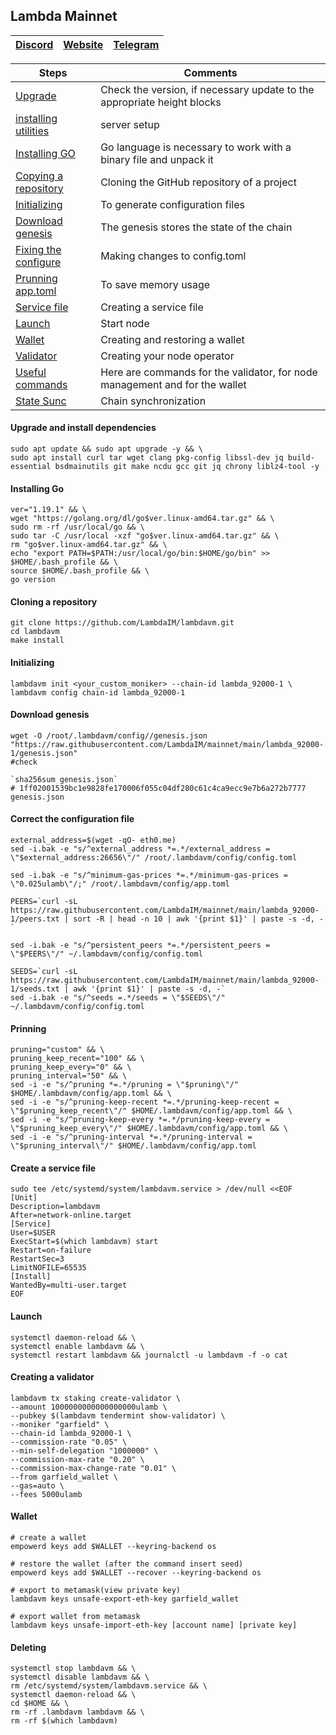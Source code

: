 ## Lambda Mainnet

[Discord](https://discord.gg/lambdanetwork) | [Website](https://www.lambda.im/) | [Telegram](https://t.me/HelloLambda)
--- | --- | ---

Steps | Comments
--- | --- |
[Upgrade](https://github.com/DanilJPG/nodes_testnets/blob/main/Lambda%20Network/Lambda%20Mainnet.md#:~:text=Upgrade%20and%20install%20dependencies) | Check the version, if necessary update to the appropriate height blocks
[installing utilities](https://github.com/DanilJPG/nodes_testnets/blob/main/Lambda%20Network/Lambda%20Mainnet.md#:~:text=Upgrade%20and%20install%20dependencies) | server setup
[Installing GO](https://github.com/DanilJPG/nodes_testnets/blob/main/Lambda%20Network/Lambda%20Mainnet.md#:~:text=liblz4%2Dtool%20%2Dy-,Installing%20Go,-ver%3D%221.19.1%22%0Acd) | Go language is necessary to work with a binary file and unpack it
[Copying a repository](https://github.com/DanilJPG/nodes_testnets/blob/main/Lambda%20Network/Lambda%20Mainnet.md#:~:text=Cloning%20a%20repository) | Cloning the GitHub repository of a project
[Initializing](https://github.com/DanilJPG/nodes_testnets/blob/main/Lambda%20Network/Lambda%20Mainnet.md#:~:text=lambdavm%0Amake%20install-,Initializing,-lambdavm%20init%20%3Cyour_custom_moniker) | To generate configuration files
[Download genesis](https://github.com/DanilJPG/nodes_testnets/blob/main/Lambda%20Network/Lambda%20Mainnet.md#:~:text=id%20lambda_92000%2D1-,Download%20genesis,-wget%20%2DO%20/root) | The genesis stores the state of the chain
[Fixing the configure](https://github.com/DanilJPG/nodes_testnets/blob/main/Lambda%20Network/Lambda%20Mainnet.md#:~:text=Correct%20the%20configuration%20file) | Making changes to config.toml
[Prunning app.toml](https://github.com/DanilJPG/nodes_testnets/blob/main/Lambda%20Network/Lambda%20Mainnet.md#:~:text=config/config.toml-,Prinning,-pruning%3D%22custom%22%20%26%26%20%5C%0Apruning_keep_recent) | To save memory usage
[Service file](https://github.com/DanilJPG/nodes_testnets/blob/main/Lambda%20Network/Lambda%20Mainnet.md#:~:text=Create%20a%20service%20file) | Creating a service file
[Launch](https://github.com/DanilJPG/nodes_testnets/blob/main/Lambda%20Network/Lambda%20Mainnet.md#:~:text=user.target%0AEOF-,Launch,-systemctl%20daemon%2Dreload) | Start node 
[Wallet](https://github.com/DanilJPG/nodes_testnets/blob/main/Lambda%20Network/Lambda%20Mainnet.md#:~:text=auto%20%5C%0A%2D%2Dfees%205000ulamb-,Wallet,-%23%20create%20a%20wallet) | Creating and restoring a wallet
[Validator](https://github.com/DanilJPG/nodes_testnets/blob/main/Lambda%20Network/Lambda%20Mainnet.md#:~:text=Creating%20a%20validator) | Creating your node operator
[Useful commands](https://github.com/DanilJPG/nodes_testnets/blob/main/Lambda%20Network/Useful%20commands.md) | Here are commands for the validator, for node management and for the wallet
[State Sunc]() | Chain synchronization
#### Upgrade and install dependencies
```
sudo apt update && sudo apt upgrade -y && \
sudo apt install curl tar wget clang pkg-config libssl-dev jq build-essential bsdmainutils git make ncdu gcc git jq chrony liblz4-tool -y
```
#### Installing Go
```
ver="1.19.1" && \
wget "https://golang.org/dl/go$ver.linux-amd64.tar.gz" && \
sudo rm -rf /usr/local/go && \
sudo tar -C /usr/local -xzf "go$ver.linux-amd64.tar.gz" && \
rm "go$ver.linux-amd64.tar.gz" && \
echo "export PATH=$PATH:/usr/local/go/bin:$HOME/go/bin" >> $HOME/.bash_profile && \
source $HOME/.bash_profile && \
go version
```

#### Cloning a repository 
```
git clone https://github.com/LambdaIM/lambdavm.git
cd lambdavm
make install
```

#### Initializing 
```
lambdavm init <your_custom_moniker> --chain-id lambda_92000-1 \
lambdavm config chain-id lambda_92000-1
```

#### Download genesis
```
wget -O /root/.lambdavm/config//genesis.json "https://raw.githubusercontent.com/LambdaIM/mainnet/main/lambda_92000-1/genesis.json"
#check

`sha256sum genesis.json`
# 1ff02001539bc1e9828fe170006f055c04df280c61c4ca9ecc9e7b6a272b7777  genesis.json
```

#### Correct the configuration file
```
external_address=$(wget -qO- eth0.me)
sed -i.bak -e "s/^external_address *=.*/external_address = \"$external_address:26656\"/" /root/.lambdavm/config/config.toml

sed -i.bak -e "s/^minimum-gas-prices *=.*/minimum-gas-prices = \"0.025ulamb\"/;" /root/.lambdavm/config/app.toml

PEERS=`curl -sL https://raw.githubusercontent.com/LambdaIM/mainnet/main/lambda_92000-1/peers.txt | sort -R | head -n 10 | awk '{print $1}' | paste -s -d, -`

sed -i.bak -e "s/^persistent_peers *=.*/persistent_peers = \"$PEERS\"/" ~/.lambdavm/config/config.toml

SEEDS=`curl -sL https://raw.githubusercontent.com/LambdaIM/mainnet/main/lambda_92000-1/seeds.txt | awk '{print $1}' | paste -s -d, -`
sed -i.bak -e "s/^seeds =.*/seeds = \"$SEEDS\"/" ~/.lambdavm/config/config.toml
```
#### Prinning
```
pruning="custom" && \
pruning_keep_recent="100" && \
pruning_keep_every="0" && \
pruning_interval="50" && \
sed -i -e "s/^pruning *=.*/pruning = \"$pruning\"/" $HOME/.lambdavm/config/app.toml && \
sed -i -e "s/^pruning-keep-recent *=.*/pruning-keep-recent = \"$pruning_keep_recent\"/" $HOME/.lambdavm/config/app.toml && \
sed -i -e "s/^pruning-keep-every *=.*/pruning-keep-every = \"$pruning_keep_every\"/" $HOME/.lambdavm/config/app.toml && \
sed -i -e "s/^pruning-interval *=.*/pruning-interval = \"$pruning_interval\"/" $HOME/.lambdavm/config/app.toml
```

#### Create a service file
```
sudo tee /etc/systemd/system/lambdavm.service > /dev/null <<EOF
[Unit]
Description=lambdavm
After=network-online.target
[Service]
User=$USER
ExecStart=$(which lambdavm) start
Restart=on-failure
RestartSec=3
LimitNOFILE=65535
[Install]
WantedBy=multi-user.target
EOF
```

#### Launch
```
systemctl daemon-reload && \
systemctl enable lambdavm && \
systemctl restart lambdavm && journalctl -u lambdavm -f -o cat
```

#### Creating a validator 
```
lambdavm tx staking create-validator \
--amount 1000000000000000000ulamb \
--pubkey $(lambdavm tendermint show-validator) \
--moniker "garfield" \
--chain-id lambda_92000-1 \
--commission-rate "0.05" \
--min-self-delegation "1000000" \
--commission-max-rate "0.20" \
--commission-max-change-rate "0.01" \
--from garfield_wallet \
--gas=auto \
--fees 5000ulamb
```
#### Wallet 
```
# create a wallet
empowerd keys add $WALLET --keyring-backend os

# restore the wallet (after the command insert seed)
empowerd keys add $WALLET --recover --keyring-backend os

# export to metamask(view private key)
lambdavm keys unsafe-export-eth-key garfield_wallet

# export wallet from metamask
lambdavm keys unsafe-import-eth-key [account name] [private key]
```

#### Deleting
```
systemctl stop lambdavm && \
systemctl disable lambdavm && \
rm /etc/systemd/system/lambdavm.service && \
systemctl daemon-reload && \
cd $HOME && \
rm -rf .lambdavm lambdavm && \
rm -rf $(which lambdavm)
```
